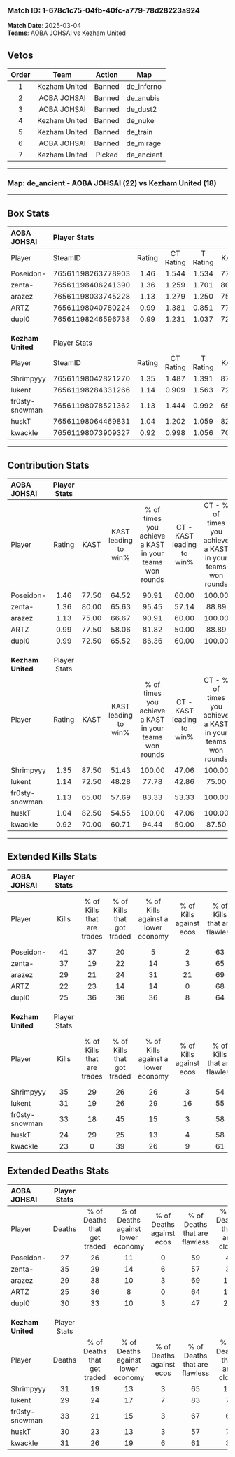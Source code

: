 ### Match ID: 1-678c1c75-04fb-40fc-a779-78d28223a924  
**Match Date**: 2025-03-04  
**Teams**: AOBA JOHSAI vs Kezham United  

## Vetos  

| Order | Team | Action | Map |
| :---: | :--: | :----: | --- |
| 1 | Kezham United | Banned | de_inferno |
| 2 | AOBA JOHSAI | Banned | de_anubis |
| 3 | AOBA JOHSAI | Banned | de_dust2 |
| 4 | Kezham United | Banned | de_nuke |
| 5 | Kezham United | Banned | de_train |
| 6 | AOBA JOHSAI | Banned | de_mirage |
| 7 | Kezham United | Picked | de_ancient |

---  

### **Map**: de_ancient - AOBA JOHSAI (22) vs Kezham United (18)  
---  

## Box Stats  

| **AOBA JOHSAI**   | Player Stats      |        |           |          |       |       |       |         |        |      |     |
| :- | :- | :-: | :-: | :-: | :-: | :-: | :-: | :-: | :-: | :-: | :-: |
| Player            | SteamID           | Rating | CT Rating | T Rating | KAST  |  ADR  | Kills | Assists | Deaths | K/D  | HS% |
| Poseidon-         | 76561198263778903 |  1.46  |   1.544   |  1.534   | 77.50 | 88.9  |  41   |    8    |   27   | 1.52 | 51  |
| zenta-            | 76561198406241390 |  1.36  |   1.259   |  1.701   | 80.00 | 106.0 |  37   |   16    |   35   | 1.06 | 59  |
| arazez            | 76561198033745228 |  1.13  |   1.279   |  1.250   | 75.00 | 79.3  |  29   |    9    |   29   | 1.00 | 17  |
| ARTZ              | 76561198040780224 |  0.99  |   1.381   |  0.851   | 77.50 | 64.1  |  22   |    8    |   25   | 0.88 | 68  |
| dupl0             | 76561198246596738 |  0.99  |   1.231   |  1.037   | 72.50 | 72.8  |  25   |   12    |   30   | 0.83 | 56  |
|                   |                   |        |           |          |       |       |       |         |        |      |     |
|                   |                   |        |           |          |       |       |       |         |        |      |     |
|                   |                   |        |           |          |       |       |       |         |        |      |     |
| **Kezham United** | Player Stats      |        |           |          |       |       |       |         |        |      |     |
| Player            | SteamID           | Rating | CT Rating | T Rating | KAST  |  ADR  | Kills | Assists | Deaths | K/D  | HS% |
| Shrimpyyy         | 76561198042821270 |  1.35  |   1.487   |  1.391   | 87.50 | 88.6  |  35   |   10    |   31   | 1.13 | 48  |
| lukent            | 76561198284331266 |  1.14  |   0.909   |  1.563   | 72.50 | 78.4  |  31   |    6    |   29   | 1.07 | 48  |
| fr0sty-snowman    | 76561198078521362 |  1.13  |   1.444   |  0.992   | 65.00 | 94.2  |  33   |    9    |   33   | 1.00 | 30  |
| huskT             | 76561198064469831 |  1.04  |   1.202   |  1.059   | 82.50 | 69.7  |  24   |   14    |   30   | 0.80 | 66  |
| kwackle           | 76561198073909327 |  0.92  |   0.998   |  1.056   | 70.00 | 72.4  |  23   |   12    |   31   | 0.74 | 34  |
---  

## Contribution Stats  

| **AOBA JOHSAI**   | Player Stats |       |                      |                                                        |                           |                                                             |                          |                                                            |
| :- | :-: | :-: | :-: | :-: | :-: | :-: | :-: | :-: |
| Player            |    Rating    | KAST  | KAST leading to win% | % of times you achieve a KAST in your teams won rounds | CT - KAST leading to win% | CT - % of times you achieve a KAST in your teams won rounds | T - KAST leading to win% | T - % of times you achieve a KAST in your teams won rounds |
| Poseidon-         |     1.46     | 77.50 |        64.52         |                         90.91                          |           60.00           |                           100.00                            |          68.75           |                           84.62                            |
| zenta-            |     1.36     | 80.00 |        65.63         |                         95.45                          |           57.14           |                            88.89                            |          72.22           |                           100.00                           |
| arazez            |     1.13     | 75.00 |        66.67         |                         90.91                          |           60.00           |                           100.00                            |          73.33           |                           84.62                            |
| ARTZ              |     0.99     | 77.50 |        58.06         |                         81.82                          |           50.00           |                            88.89                            |          66.67           |                           76.92                            |
| dupl0             |     0.99     | 72.50 |        65.52         |                         86.36                          |           60.00           |                           100.00                            |          71.43           |                           76.92                            |
|                   |              |       |                      |                                                        |                           |                                                             |                          |                                                            |
|                   |              |       |                      |                                                        |                           |                                                             |                          |                                                            |
|                   |              |       |                      |                                                        |                           |                                                             |                          |                                                            |
| **Kezham United** | Player Stats |       |                      |                                                        |                           |                                                             |                          |                                                            |
| Player            |    Rating    | KAST  | KAST leading to win% | % of times you achieve a KAST in your teams won rounds | CT - KAST leading to win% | CT - % of times you achieve a KAST in your teams won rounds | T - KAST leading to win% | T - % of times you achieve a KAST in your teams won rounds |
| Shrimpyyy         |     1.35     | 87.50 |        51.43         |                         100.00                         |           47.06           |                           100.00                            |          55.56           |                           100.00                           |
| lukent            |     1.14     | 72.50 |        48.28         |                         77.78                          |           42.86           |                            75.00                            |          53.33           |                           80.00                            |
| fr0sty-snowman    |     1.13     | 65.00 |        57.69         |                         83.33                          |           53.33           |                           100.00                            |          63.64           |                           70.00                            |
| huskT             |     1.04     | 82.50 |        54.55         |                         100.00                         |           47.06           |                           100.00                            |          62.50           |                           100.00                           |
| kwackle           |     0.92     | 70.00 |        60.71         |                         94.44                          |           50.00           |                            87.50                            |          71.43           |                           100.00                           |
---  

## Extended Kills Stats  

| **AOBA JOHSAI**   | Player Stats |                            |                            |                                    |                         |                              |                                 |                                       |                    |           |
| :- | :-: | :-: | :-: | :-: | :-: | :-: | :-: | :-: | :-: | :-: |
| Player            |    Kills     | % of Kills that are trades | % of Kills that got traded | % of Kills against a lower economy | % of Kills against ecos | % of Kills that are flawless | % of Kills that are close duels | % of Kills that are assisted by flash | Pistol Round Kills | AWP Kills |
| Poseidon-         |      41      |             37             |             20             |                 5                  |            2            |              63              |                5                |                   0                   |         2          |     0     |
| zenta-            |      37      |             19             |             22             |                 14                 |            3            |              65              |                5                |                   3                   |         4          |     3     |
| arazez            |      29      |             21             |             24             |                 31                 |           21            |              69              |                3                |                   3                   |         0          |     8     |
| ARTZ              |      22      |             23             |             14             |                 14                 |            0            |              68              |                5                |                   5                   |         2          |     0     |
| dupl0             |      25      |             36             |             36             |                 36                 |            8            |              64              |               16                |                   0                   |         0          |     0     |
|                   |              |                            |                            |                                    |                         |                              |                                 |                                       |                    |           |
|                   |              |                            |                            |                                    |                         |                              |                                 |                                       |                    |           |
|                   |              |                            |                            |                                    |                         |                              |                                 |                                       |                    |           |
| **Kezham United** | Player Stats |                            |                            |                                    |                         |                              |                                 |                                       |                    |           |
| Player            |    Kills     | % of Kills that are trades | % of Kills that got traded | % of Kills against a lower economy | % of Kills against ecos | % of Kills that are flawless | % of Kills that are close duels | % of Kills that are assisted by flash | Pistol Round Kills | AWP Kills |
| Shrimpyyy         |      35      |             29             |             26             |                 26                 |            3            |              54              |                9                |                   3                   |         3          |     1     |
| lukent            |      31      |             19             |             26             |                 29                 |           16            |              55              |               10                |                   0                   |         2          |     5     |
| fr0sty-snowman    |      33      |             18             |             45             |                 15                 |            3            |              58              |               21                |                   6                   |         0          |     0     |
| huskT             |      24      |             29             |             25             |                 13                 |            4            |              58              |                4                |                   4                   |         1          |     0     |
| kwackle           |      23      |             0              |             39             |                 26                 |            9            |              61              |                4                |                   0                   |         0          |     4     |
## Extended Deaths Stats  

| **AOBA JOHSAI**   | Player Stats |                             |                                   |                          |                               |                            |                           |               |
| :- | :-: | :-: | :-: | :-: | :-: | :-: | :-: | :-: |
| Player            |    Deaths    | % of Deaths that get traded | % of Deaths against lower economy | % of Deaths against ecos | % of Deaths that are flawless | % of Deaths that are close | % of Deaths while blinded | Deaths to AWP |
| Poseidon-         |      27      |             26              |                11                 |            0             |              59               |             4              |             7             |       2       |
| zenta-            |      35      |             29              |                14                 |            6             |              57               |             3              |             0             |       1       |
| arazez            |      29      |             38              |                10                 |            3             |              69               |             10             |             0             |       3       |
| ARTZ              |      25      |             36              |                 8                 |            0             |              64               |             16             |             4             |       0       |
| dupl0             |      30      |             33              |                10                 |            3             |              47               |             20             |             3             |       4       |
|                   |              |                             |                                   |                          |                               |                            |                           |               |
|                   |              |                             |                                   |                          |                               |                            |                           |               |
|                   |              |                             |                                   |                          |                               |                            |                           |               |
| **Kezham United** | Player Stats |                             |                                   |                          |                               |                            |                           |               |
| Player            |    Deaths    | % of Deaths that get traded | % of Deaths against lower economy | % of Deaths against ecos | % of Deaths that are flawless | % of Deaths that are close | % of Deaths while blinded | Deaths to AWP |
| Shrimpyyy         |      31      |             19              |                13                 |            3             |              65               |             10             |             6             |       2       |
| lukent            |      29      |             24              |                17                 |            7             |              83               |             7              |             0             |       2       |
| fr0sty-snowman    |      33      |             21              |                15                 |            3             |              67               |             6              |             0             |       1       |
| huskT             |      30      |             23              |                13                 |            3             |              57               |             7              |             0             |       4       |
| kwackle           |      31      |             26              |                19                 |            6             |              61               |             3              |             3             |       2       |
